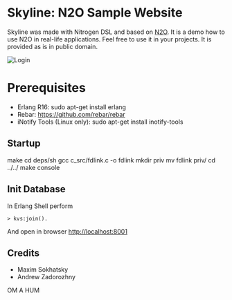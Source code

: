Skyline: N2O Sample Website
===========================

Skyline was made with Nitrogen DSL and based on [N2O](https://github.com/5HT/n2o).
It is a demo how to use N2O in real-life applications.
Feel free to use it in your projects. It is provided as is in public domain.

![Login](http://synrc.com/lj/N2O+Bootstrap.png)

Prerequisites
=============

* Erlang R16: sudo apt-get install erlang
* Rebar: https://github.com/rebar/rebar
* iNotify Tools (Linux only): sudo apt-get install inotify-tools

Startup
-------------
make
cd deps/sh
gcc c_src/fdlink.c -o fdlink
mkdir priv
mv fdlink priv/
cd ../../
make console

Init Database
-------------

In Erlang Shell perform

    > kvs:join().

And open in browser [http://localhost:8001](http://localhost:8001)

Credits
-------

* Maxim Sokhatsky
* Andrew Zadorozhny

OM A HUM
